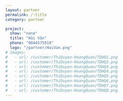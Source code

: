 ```yaml
---
layout: partner
permalink: /:title
category: partner

project:
  show: "none"
  title: "Hải Vân"
  phone: "0844575919"
  logo: "/partner/HaiVan.png"
# images:
#   - url: /customer/ThiDuyen-HoangQuan/TDHQ1.png
#   - url: /customer/ThiDuyen-HoangQuan/TDHQ2.png
#   - url: /customer/ThiDuyen-HoangQuan/TDHQ3.png
#   - url: /customer/ThiDuyen-HoangQuan/TDHQ4.png
#   - url: /customer/ThiDuyen-HoangQuan/TDHQ5.png
#   - url: /customer/ThiDuyen-HoangQuan/TDHQ6.png
#   - url: /customer/ThiDuyen-HoangQuan/TDHQ7.png
#   - url: /customer/ThiDuyen-HoangQuan/TDHQ8.png
---
```

